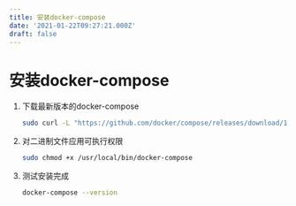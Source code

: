 ```yaml
---
title: 安装docker-compose
date: '2021-01-22T09:27:21.000Z'
draft: false
---
```


# 安装docker-compose

1. 下载最新版本的docker-compose

   ```bash
   sudo curl -L "https://github.com/docker/compose/releases/download/1.23.2/docker-compose-$(uname -s)-$(uname -m)" -o /usr/local/bin/docker-compose
   ```

2. 对二进制文件应用可执行权限

   ```bash
   sudo chmod +x /usr/local/bin/docker-compose
   ```

3. 测试安装完成

   ```bash
   docker-compose --version
   ```

